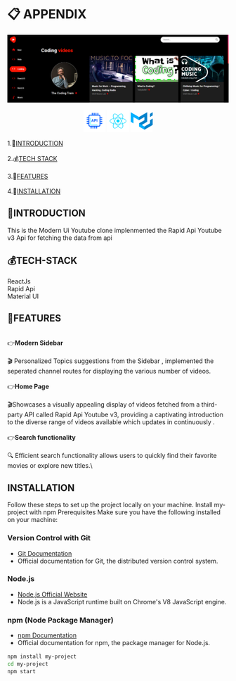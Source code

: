 # 📋 APPENDIX

![App Screenshot](public/bg.png)

<p align="center">
  <!-- <img src="public/redux.svg" alt="Redux Logo" width="50" /> -->
  <img src="public/api.svg" alt="Redux Logo" width="50" />
  <img src="public/react.svg" alt="Redux Logo" width="50" />
  <img src="public/mui.svg" alt="Redux Logo" width="50" />
</p>

1.🌲[INTRODUCTION](#introduction)\
\
2.💰[TECH STACK](#tech-stack)\
\
3.🏦[FEATURES](#features)\
\
4.🧾[INSTALLATION](#installation)

## 🌲INTRODUCTION

This is the Modern Ui Youtube clone implenmented the Rapid Api Youtube v3 Api for fetching the data from api

## 💰TECH-STACK

ReactJs\
Rapid Api\
Material UI

## 🏦FEATURES

\
👉**Modern Sidebar**\
\
🎬 Personalized Topics suggestions from the Sidebar , implemented the seperated channel routes for displaying the various number of videos.\
\
👉**Home Page**\
\
🎬Showcases a visually appealing display of videos fetched from a third-party API called Rapid Api Youtube v3, providing a captivating introduction to the diverse range of videos available which updates in continuously .\
\
👉**Search functionality**\
\
🔍 Efficient search functionality allows users to quickly find their favorite movies or explore new titles.\

## INSTALLATION

Follow these steps to set up the project locally on your machine.
Install my-project with npm
Prerequisites
Make sure you have the following installed on your machine:

### Version Control with Git

- [Git Documentation](https://git-scm.com/doc)
- Official documentation for Git, the distributed version control system.

### Node.js

- [Node.js Official Website](https://nodejs.org/)
- Node.js is a JavaScript runtime built on Chrome's V8 JavaScript engine.

### npm (Node Package Manager)

- [npm Documentation](https://docs.npmjs.com/)
- Official documentation for npm, the package manager for Node.js.

```bash
npm install my-project
cd my-project
npm start
```
